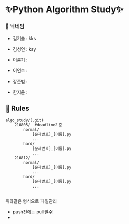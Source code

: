 # &#10024;Python Algorithm Study&#10024;



### &#128204; 닉네임

- 김기솔 : kks

- 김성연 : ksy

- 이륜기 : 

- 이언호 : 

- 장준범 : 
- 한지윤 : 



## &#128204; Rules

```tex
algo_study/(.git)
	210805/  #deadline기준
		normal/
			[문제번호]_[이름].py
			...
		hard/
			[문제번호]_[이름].py
			...
	210812/
		normal/
			[문제번호]_[이름].py
			...
		hard/
			[문제번호]_[이름].py
			...
	
```

위와같은 형식으로 파일관리

- push전에는 pull필수!
- 



